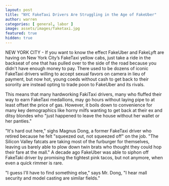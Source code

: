 ```yaml
---
layout: post
title: "NYC FakeTaxi Drivers Are Struggling in the Age of FakeUber"
author: warren
categories: [ general, labor ]
image: assets/images/faketaxi.jpg
featured: true
hidden: true
---
```


NEW YORK CITY - If you want to know the effect FakeUber and FakeLyft are having on New York City’s FakeTaxi yellow cabs, just take a ride in the backseat of one that has pulled over to the side of the road because you didn't have enough money to pay. There used to be dozens of iconic FakeTaxi drivers willing to accept sexual favors on camera in lieu of payment, but now hot, young coeds without cash to get back to their sorority are instead opting to trade poon to FakeUber and its rivals.

This means that many hardworking FakiTaxi drivers, many who fluffed their way to earn FakeTaxi medallions, may go hours without laying pipe to at least offset the price of gas. However, it boils down to convenience for many key demographics like horny milfs wanting to get back at their ex and ditsy blondes who "just happened to leave the house without her wallet or her panties."

"It's hard out here," sighs Magnus Dong, a former FakeTaxi driver who retired because he felt "squeezed out, not squeezed off" on the job. "The Silicon Valley fatcats are taking most of the furburger for themselves, leaving us barely able to plow down twin brats who thought they could hop their fare at the mall." A decade ago FakeUber was able to siphon off FakeTaki driver by promising the tightest pink tacos, but not anymore, when even a quick rimmer is rare.

"I guess I'll have to find something else," says Mr. Dong, "I hear mall security and model casting are similar fields."
